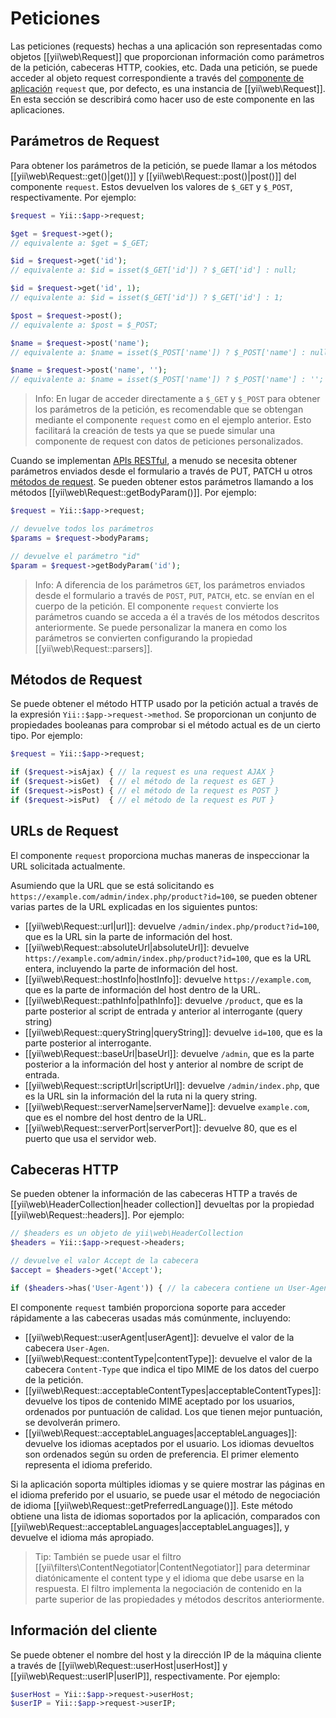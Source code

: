 Peticiones
==========

Las peticiones (requests) hechas a una aplicación son representadas como objetos [[yii\web\Request]] que proporcionan 
información como parámetros de la petición, cabeceras HTTP, cookies, etc. Dada una petición, se puede acceder al 
objeto request correspondiente a través del [componente de aplicación](structure-application-components.md) `request` 
que, por defecto, es una instancia de [[yii\web\Request]]. En esta sección se describirá como hacer uso de este 
componente en las aplicaciones.

## Parámetros de Request <span id="request-parameters"></span>

Para obtener los parámetros de la petición, se puede llamar a los métodos [[yii\web\Request::get()|get()]] y 
[[yii\web\Request::post()|post()]] del componente `request`. Estos devuelven los valores de `$_GET` y `$_POST`, 
respectivamente. Por ejemplo:

```php
$request = Yii::$app->request;

$get = $request->get(); 
// equivalente a: $get = $_GET;

$id = $request->get('id');
// equivalente a: $id = isset($_GET['id']) ? $_GET['id'] : null;

$id = $request->get('id', 1);
// equivalente a: $id = isset($_GET['id']) ? $_GET['id'] : 1;

$post = $request->post(); 
// equivalente a: $post = $_POST;

$name = $request->post('name');
// equivalente a: $name = isset($_POST['name']) ? $_POST['name'] : null;

$name = $request->post('name', '');
// equivalente a: $name = isset($_POST['name']) ? $_POST['name'] : '';
```

> Info: En lugar de acceder directamente a `$_GET` y `$_POST` para obtener los parámetros de la petición, es 
  recomendable que se obtengan mediante el componente `request` como en el ejemplo anterior. Esto facilitará la 
  creación de tests ya que se puede simular una componente de request con datos de peticiones personalizados.

Cuando se implementan [APIs RESTful](rest-quick-start.md), a menudo se necesita obtener parámetros enviados desde el 
formulario a través de PUT, PATCH u otros [métodos de request](runtime-requests.md#request-methods). Se pueden obtener 
estos parámetros llamando a los métodos [[yii\web\Request::getBodyParam()]]. Por ejemplo:

```php
$request = Yii::$app->request;

// devuelve todos los parámetros
$params = $request->bodyParams;

// devuelve el parámetro "id"
$param = $request->getBodyParam('id');
```

> Info: A diferencia de los parámetros `GET`, los parámetros enviados desde el formulario a través de `POST`, 
  `PUT`, `PATCH`, etc. se envían en el cuerpo de la petición. El componente `request` convierte los parámetros cuando 
  se acceda a él a través de los métodos descritos anteriormente. Se puede personalizar la manera en como los 
  parámetros se convierten configurando la propiedad [[yii\web\Request::parsers]].

## Métodos de Request <span id="request-methods"></span>

Se puede obtener el método HTTP usado por la petición actual a través de la expresión `Yii::$app->request->method`. Se 
proporcionan un conjunto de propiedades booleanas para comprobar si el método actual es de un cierto tipo. Por ejemplo:

```php
$request = Yii::$app->request;

if ($request->isAjax) { // la request es una request AJAX }
if ($request->isGet)  { // el método de la request es GET }
if ($request->isPost) { // el método de la request es POST }
if ($request->isPut)  { // el método de la request es PUT }
```

## URLs de Request <span id="request-urls"></span>

El componente `request` proporciona muchas maneras de inspeccionar la URL solicitada actualmente.

Asumiendo que la URL que se está solicitando es `https://example.com/admin/index.php/product?id=100`, se pueden obtener 
varias partes de la URL explicadas en los siguientes puntos:

* [[yii\web\Request::url|url]]: devuelve `/admin/index.php/product?id=100`, que es la URL sin la parte de información 
  del host.
* [[yii\web\Request::absoluteUrl|absoluteUrl]]: devuelve `https://example.com/admin/index.php/product?id=100`, que es 
  la URL entera, incluyendo la parte de información del host.
* [[yii\web\Request::hostInfo|hostInfo]]: devuelve `https://example.com`, que es la parte de información del host 
  dentro de la URL.
* [[yii\web\Request::pathInfo|pathInfo]]: devuelve `/product`, que es la parte posterior al script de entrada y 
  anterior al interrogante (query string)
* [[yii\web\Request::queryString|queryString]]: devuelve `id=100`, que es la parte posterior al interrogante.
* [[yii\web\Request::baseUrl|baseUrl]]: devuelve `/admin`, que es la parte posterior a la información del host y 
  anterior al nombre de script de entrada.
* [[yii\web\Request::scriptUrl|scriptUrl]]: devuelve `/admin/index.php`, que es la URL sin la información del la ruta 
  ni la query string.
* [[yii\web\Request::serverName|serverName]]: devuelve `example.com`, que es el nombre del host dentro de la URL.
* [[yii\web\Request::serverPort|serverPort]]: devuelve 80, que es el puerto que usa el servidor web.

## Cabeceras HTTP <span id="http-headers"></span> 

Se pueden obtener la información de las cabeceras HTTP a través de [[yii\web\HeaderCollection|header collection]] 
devueltas por la propiedad [[yii\web\Request::headers]]. Por ejemplo:

```php
// $headers es un objeto de yii\web\HeaderCollection 
$headers = Yii::$app->request->headers;

// devuelve el valor Accept de la cabecera
$accept = $headers->get('Accept');

if ($headers->has('User-Agent')) { // la cabecera contiene un User-Agent }
```

El componente `request` también proporciona soporte para acceder rápidamente a las cabeceras usadas más comúnmente, 
incluyendo:

* [[yii\web\Request::userAgent|userAgent]]: devuelve el valor de la cabecera `User-Agen`.
* [[yii\web\Request::contentType|contentType]]: devuelve el valor de la cabecera `Content-Type` que indica el tipo 
  MIME de los datos del cuerpo de la petición.
* [[yii\web\Request::acceptableContentTypes|acceptableContentTypes]]: devuelve los tipos de contenido MIME aceptado 
  por los usuarios, ordenados por puntuación de calidad. Los que tienen mejor puntuación, se devolverán primero.
* [[yii\web\Request::acceptableLanguages|acceptableLanguages]]: devuelve los idiomas aceptados por el usuario. Los 
  idiomas devueltos son ordenados según su orden de preferencia. El primer elemento representa el idioma preferido.

Si la aplicación soporta múltiples idiomas y se quiere mostrar las páginas en el idioma preferido por el usuario, se 
puede usar el método de negociación de idioma [[yii\web\Request::getPreferredLanguage()]]. Este método obtiene una 
lista de idiomas soportados por la aplicación, comparados con 
[[yii\web\Request::acceptableLanguages|acceptableLanguages]], y devuelve el idioma más apropiado.

> Tip: También se puede usar el filtro [[yii\filters\ContentNegotiator|ContentNegotiator]] para determinar 
diatónicamente el content type y el idioma que debe usarse en la respuesta. El filtro implementa la negociación de 
contenido en la parte superior de las propiedades y métodos descritos anteriormente.

## Información del cliente <span id="client-information"></span>

Se puede obtener el nombre del host y la dirección IP de la máquina cliente a través de 
[[yii\web\Request::userHost|userHost]] y [[yii\web\Request::userIP|userIP]], respectivamente. Por ejemplo:

```php
$userHost = Yii::$app->request->userHost;
$userIP = Yii::$app->request->userIP;
```

